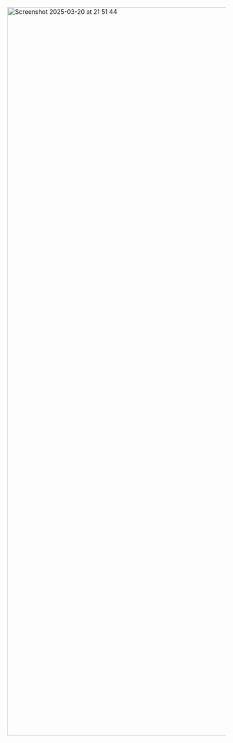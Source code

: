 <img width="1680" alt="Screenshot 2025-03-20 at 21 51 44" src="https://github.com/user-attachments/assets/b2a05132-f154-42b3-8768-d60e08858d04" />
